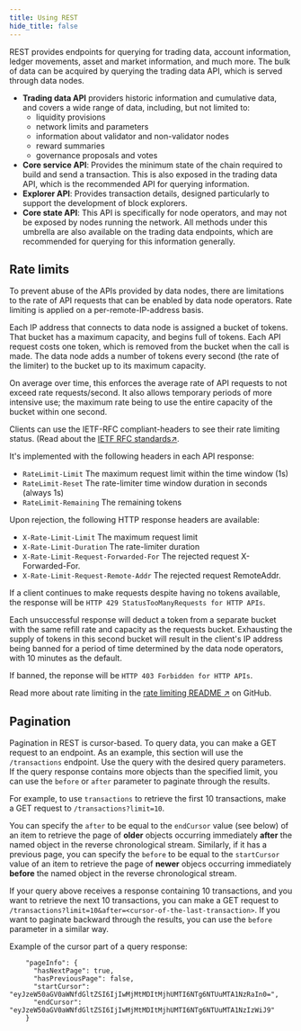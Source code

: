 ```yaml
---
title: Using REST
hide_title: false
---
```


REST provides endpoints for querying for trading data, account information, ledger movements, asset and market information, and much more. The bulk of data can be acquired by querying the trading data API, which is served through data nodes.

* **Trading data API** providers historic information and cumulative data, and covers a wide range of data, including, but not limited to:
  * liquidity provisions
  * network limits and parameters
  * information about validator and non-validator nodes
  * reward summaries
  * governance proposals and votes
* **Core service API**: Provides the minimum state of the chain required to build and send a transaction. This is also exposed in the trading data API, which is the recommended API for querying information.
* **Explorer API**: Provides transaction details, designed particularly to support the development of block explorers.
* **Core state API**: This API is specifically for node operators, and may not be exposed by nodes running the network. All methods under this umbrella are also available on the trading data endpoints, which are recommended for querying for this information generally.

## Rate limits 
To prevent abuse of the APIs provided by data nodes, there are limitations to the rate of API requests that can be enabled by data node operators. Rate limiting is applied on a per-remote-IP-address basis.

Each IP address that connects to data node is assigned a bucket of tokens. That bucket has a maximum capacity, and begins full of tokens. Each API request costs one token, which is removed from the bucket when the call is made. The data node adds a number of tokens every second (the rate of the limiter) to the bucket up to its maximum capacity.

On average over time, this enforces the average rate of API requests to not exceed rate requests/second. It also allows temporary periods of more intensive use; the maximum rate being to use the entire capacity of the bucket within one second.

Clients can use the IETF-RFC compliant-headers to see their rate limiting status. (Read about the [IETF RFC standards↗](https://datatracker.ietf.org/doc/html/draft-ietf-httpapi-ratelimit-headers). 

It's implemented with the following headers in each API response:
* `RateLimit-Limit` The maximum request limit within the time window (1s)
* `RateLimit-Reset` The rate-limiter time window duration in seconds (always 1s)
* `RateLimit-Remaining` The remaining tokens

Upon rejection, the following HTTP response headers are available:
* `X-Rate-Limit-Limit` The maximum request limit
* `X-Rate-Limit-Duration` The rate-limiter duration
* `X-Rate-Limit-Request-Forwarded-For` The rejected request X-Forwarded-For.
* `X-Rate-Limit-Request-Remote-Addr` The rejected request RemoteAddr.

If a client continues to make requests despite having no tokens available, the response will be `HTTP 429 StatusTooManyRequests for HTTP APIs`.

Each unsuccessful response will deduct a token from a separate bucket with the same refill rate and capacity as the requests bucket. Exhausting the supply of tokens in this second bucket will result in the client's IP address being banned for a period of time determined by the data node operators, with 10 minutes as the default.

If banned, the reponse will be `HTTP 403 Forbidden for HTTP APIs`.

Read more about rate limiting in the [rate limiting README ↗](https://github.com/vegaprotocol/vega/blob/develop/datanode/ratelimit/README.md) on GitHub.

## Pagination
Pagination in REST is cursor-based. To query data, you can make a GET request to an endpoint. As an example, this section will use the `/transactions` endpoint. Use the query with the desired query parameters. If the query response contains more objects than the specified limit, you can use the `before` or `after` parameter to paginate through the results.

For example, to use `transactions` to retrieve the first 10 transactions, make a GET request to `/transactions?limit=10`. 

You can specify the `after` to be equal to the `endCursor` value (see below) of an item to retrieve the page of **older** objects occurring immediately **after** the named object in the reverse chronological stream. Similarly, if it has a previous page, you can specify the `before` to be equal to the `startCursor` value of an item to retrieve the page of **newer** objecs occurring immediately **before** the named object in the reverse chronological stream.

If your query above receives a response containing 10 transactions, and you want to retrieve the next 10 transactions, you can make a GET request to `/transactions?limit=10&after=<cursor-of-the-last-transaction>`. If you want to paginate backward through the results, you can use the `before` parameter in a similar way.

Example of the cursor part of a query response:
```
    "pageInfo": {
      "hasNextPage": true,
      "hasPreviousPage": false,
      "startCursor": "eyJzeW50aGV0aWNfdGltZSI6IjIwMjMtMDItMjhUMTI6NTg6NTUuMTA1NzRaIn0=",
      "endCursor": "eyJzeW50aGV0aWNfdGltZSI6IjIwMjMtMDItMjhUMTI6NTg6NTUuMTA1NzIzWiJ9"
    }
```